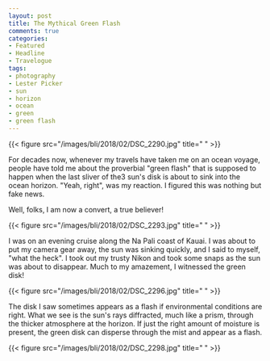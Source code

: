 ```yaml
---
layout: post
title: The Mythical Green Flash
comments: true
categories:
- Featured
- Headline
- Travelogue
tags:
- photography
- Lester Picker
- sun
- horizon
- ocean
- green
- green flash
---
```


{{< figure src="/images/bli/2018/02/DSC_2290.jpg" title="  " >}}

For decades now, whenever my travels have taken me on an ocean voyage, people have told me about the proverbial "green flash" that is supposed to happen when the last sliver of the3 sun's disk is about to sink into the ocean horizon. "Yeah, right", was my reaction. I figured this was nothing but fake news. 

<!--more-->

Well, folks, I am now a convert, a true believer! 

{{< figure src="/images/bli/2018/02/DSC_2293.jpg" title="  " >}}

I was on an evening cruise along the Na Pali coast of Kauai. I was about to put my camera gear away, the sun was sinking quickly, and I said to myself, "what the heck". I took out my trusty Nikon and took some snaps as the sun was about to disappear. Much to my amazement, I witnessed the green disk!

{{< figure src="/images/bli/2018/02/DSC_2296.jpg" title="  " >}}

The disk I saw sometimes appears as a flash if environmental conditions are right. What we see is the sun's rays diffracted, much like a prism, through the thicker atmosphere at the horizon. If just the right amount of moisture is present, the green disk can disperse through the mist and appear as a flash. 

{{< figure src="/images/bli/2018/02/DSC_2298.jpg" title="  " >}}



